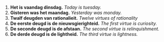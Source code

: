 1. **Het is vaandag dinsdag.** *Today is tuesday.*
1. **Gisteren was het maandag.** *Yesterday was monday.*
1. **Twalf deugden van rationalieit.** *Twelve virtues of rationality*
1. **De eerste deugd is de nieuwsgierighteid.** *The first virtue is curiosity.*
1. **De seconde deugd is de afstaan.** *The second virtue is relinquishment.*
1. **De derde deugd is de lightheid.** *The third virtue is lightness.*
